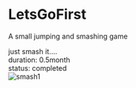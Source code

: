 # LetsGoFirst
A small jumping and smashing game 

just smash it....<br>
duration: 0.5month<br>
status: completed<br>
![smash1](https://user-images.githubusercontent.com/98103024/152740156-9e2fafa6-9318-4f5c-81c7-a6f22557ca48.png)
